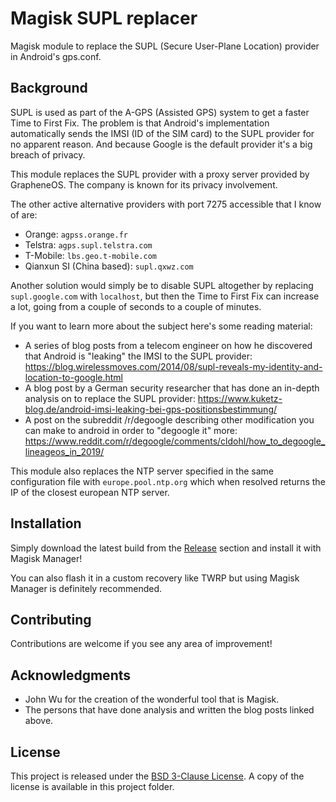 # Magisk SUPL replacer

Magisk module to replace the SUPL (Secure User-Plane Location) provider in Android's gps.conf.

## Background

SUPL is used as part of the A-GPS (Assisted GPS) system to get a faster Time to First Fix. The problem is that Android's implementation automatically sends the IMSI (ID of the SIM card) to the SUPL provider for no apparent reason. And because Google is the default provider it's a big breach of privacy.

This module replaces the SUPL provider with a proxy server provided by GrapheneOS. The company is known for its privacy involvement.

The other active alternative providers with port 7275 accessible that I know of are:

- Orange: `agpss.orange.fr`
- Telstra: `agps.supl.telstra.com`
- T-Mobile: `lbs.geo.t-mobile.com`
- Qianxun SI (China based): `supl.qxwz.com`

Another solution would simply be to disable SUPL altogether by replacing `supl.google.com` with `localhost`, but then the Time to First Fix can increase a lot, going from a couple of seconds to a couple of minutes.

If you want to learn more about the subject here's some reading material:

- A series of blog posts from a telecom engineer on how he discovered that Android is "leaking" the IMSI to the SUPL provider: <https://blog.wirelessmoves.com/2014/08/supl-reveals-my-identity-and-location-to-google.html>
- A blog post by a German security researcher that has done an in-depth analysis on to replace the SUPL provider: <https://www.kuketz-blog.de/android-imsi-leaking-bei-gps-positionsbestimmung/>
- A post on the subreddit /r/degoogle describing other modification you can make to android in order to "degoogle it" more: <https://www.reddit.com/r/degoogle/comments/cldohl/how_to_degoogle_lineageos_in_2019/>

This module also replaces the NTP server specified in the same configuration file with `europe.pool.ntp.org` which when resolved returns the IP of the closest european NTP server.

## Installation

Simply download the latest build from the [Release](https://github.com/PlqnK/magisk-supl-replacer/releases) section and install it with Magisk Manager!

You can also flash it in a custom recovery like TWRP but using Magisk Manager is definitely recommended.

## Contributing

Contributions are welcome if you see any area of improvement!

## Acknowledgments

- John Wu for the creation of the wonderful tool that is Magisk.
- The persons that have done analysis and written the blog posts linked above.

## License

This project is released under the [BSD 3-Clause License](https://opensource.org/licenses/BSD-3-Clause). A copy of the license is available in this project folder.
